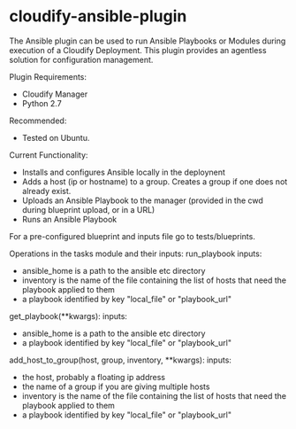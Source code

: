 cloudify-ansible-plugin
========================

The Ansible plugin can be used to run Ansible Playbooks or Modules during execution of a Cloudify Deployment. This plugin provides an agentless solution for configuration management.

Plugin Requirements:
 * Cloudify Manager
 * Python 2.7

Recommended:
 * Tested on Ubuntu.

Current Functionality:
 - Installs and configures Ansible locally in the deploynent
 - Adds a host (ip or hostname) to a group. Creates a group if one does not already exist.
 - Uploads an Ansible Playbook to the manager (provided in the cwd during blueprint upload, or in a URL)
 - Runs an Ansible Playbook

For a pre-configured blueprint and inputs file go to tests/blueprints.

Operations in the tasks module and their inputs:
run_playbook
 inputs:
  * ansible_home is a path to the ansible etc directory
  * inventory is the name of the file containing the list of hosts that need the playbook applied to them
  * a playbook identified by key "local\_file" or "playbook_url"

get_playbook(**kwargs):
 inputs:
  * ansible_home is a path to the ansible etc directory
  * a playbook identified by key "local\_file" or "playbook_url"

add_host_to_group(host, group, inventory, **kwargs):
 inputs:
  * the host, probably a floating ip address
  * the name of a group if you are giving multiple hosts
  * inventory is the name of the file containing the list of hosts that need the playbook applied to them
  * a playbook identified by key "local\_file" or "playbook_url"
